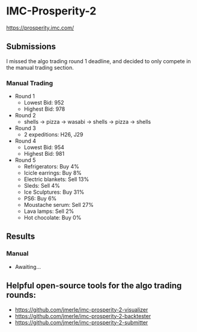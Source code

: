 # IMC-Prosperity-2
https://prosperity.imc.com/

## Submissions
I missed the algo trading round 1 deadline, and decided to only compete in the manual trading section.

### Manual Trading
- Round 1
    - Lowest Bid: 952
    - Highest Bid: 978
- Round 2
    - shells -> pizza -> wasabi -> shells -> pizza -> shells
- Round 3
    - 2 expeditions: H26, J29
- Round 4
    - Lowest Bid: 954
    - Highest Bid: 981
- Round 5
    - Refrigerators: Buy 4%
    - Icicle earrings: Buy 8%
    - Electric blankets: Sell 13%
    - Sleds: Sell 4%
    - Ice Sculptures: Buy 31%
    - PS6: Buy 6%
    - Moustache serum: Sell 27%
    - Lava lamps: Sell 2%
    - Hot chocolate: Buy 0%

## Results

### Manual
- Awaiting...

## Helpful open-source tools for the algo trading rounds:
- https://github.com/jmerle/imc-prosperity-2-visualizer
- https://github.com/jmerle/imc-prosperity-2-backtester
- https://github.com/jmerle/imc-prosperity-2-submitter
